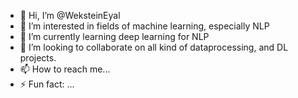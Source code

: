 - 👋 Hi, I’m @WeksteinEyal
- 👀 I’m interested in fields of machine learning, especially NLP
- 🌱 I’m currently learning deep learning for NLP
- 💞️ I’m looking to collaborate on all kind of dataprocessing, and DL projects.
- 📫 How to reach me...
- ⚡ Fun fact: ...

<!---
WeksteinEyal/WeksteinEyal is a ✨ special ✨ repository because its `README.md` (this file) appears on your GitHub profile.
You can click the Preview link to take a look at your changes.
--->
